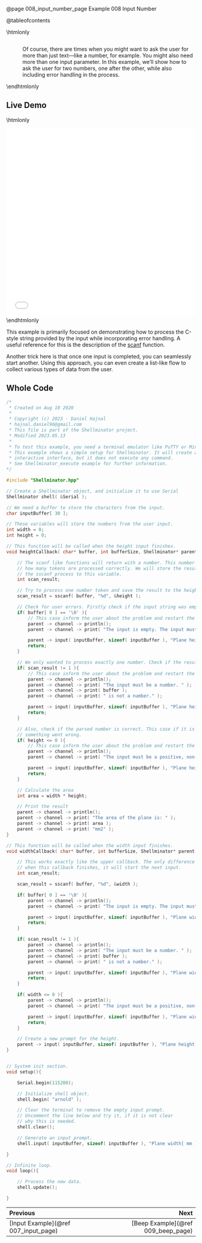 @page 008_input_number_page Example 008 Input Number

@tableofcontents

\htmlonly
<div style="display:flex; align-items: center;">
    <div style="width:100px; height:100px; margin-right: 20px;">
        <lottie-player src="Light-bulb.json" background="transparent" speed="1" style="width: 100%; height: 100%;" direction="1" playMode="normal" loop autoplay></lottie-player>
    </div>
    <div>
        <p>Of course, there are times when you might want to ask the user for more than just text—like a number, for example. You might also need more than one input parameter. In this example, we’ll show how to ask the user for two numbers, one after the other, while also including error handling in the process.
        </p>
    </div>
</div>
\endhtmlonly

## Live Demo

\htmlonly
<iframe id="demoFrame" src="webExamples/008_input_number.html" style="height:500px;width:100%;border:none;display:block;"></iframe>
\endhtmlonly

This example is primarily focused on demonstrating how to process the C-style string provided by the input while incorporating error handling. A useful reference for this is the description of the 
[scanf](https://cplusplus.com/reference/cstdio/scanf/) function.


Another trick here is that once one input is completed, you can seamlessly start another. Using this approach, you can even create a list-like flow to collect various types of data from the user.

## Whole Code

```cpp
/*
 * Created on Aug 10 2020
 *
 * Copyright (c) 2023 - Daniel Hajnal
 * hajnal.daniel96@gmail.com
 * This file is part of the Shellminator project.
 * Modified 2023.05.13
 *
 * To test this example, you need a terminal emulator like PuTTY or Minicom.
 * This example shows a simple setup for Shellminator. It will create an
 * interactive interface, but it does not execute any command.
 * See Shellminator_execute example for further information.
*/

#include "Shellminator.hpp"

// Create a Shellminator object, and initialize it to use Serial
Shellminator shell( &Serial );

// We need a buffer to store the characters from the input.
char inputBuffer[ 30 ];

// These variables will store the numbers from the user input.
int width = 0;
int height = 0;

// This function will be called when the height input finishes.
void heightCallback( char* buffer, int bufferSize, Shellminator* parent ){

    // The scanf like functions will return with a number. This number represents
    // how many tokens are processed correctly. We will store the result of
    // the sscanf process to this variable.
    int scan_result;

    // Try to process one number token and save the result to the height variable.
    scan_result = sscanf( buffer, "%d", &height );

    // Check for user errors. Firstly check if the input string was empty.
    if( buffer[ 0 ] == '\0' ){
        // This case inform the user about the problem and restart the input.
        parent -> channel -> println();
        parent -> channel -> print( "The input is empty. The input must be a number." );

        parent -> input( inputBuffer, sizeof( inputBuffer ), "Plane height[ mm ]: ", heightCallback );
        return;
    }

    // We only wanted to process exactly one number. Check if the result is not 1.
    if( scan_result != 1 ){
        // This case inform the user about the problem and restart the input.
        parent -> channel -> println();
        parent -> channel -> print( "The input must be a number. " );
        parent -> channel -> print( buffer );
        parent -> channel -> print( " is not a number." );

        parent -> input( inputBuffer, sizeof( inputBuffer ), "Plane height[ mm ]: ", heightCallback );
        return;
    }

    // Also, check if the parsed number is correct. This case if it is negative or zero,
    // something went wrong.
    if( height <= 0 ){
        // This case inform the user about the problem and restart the input.
        parent -> channel -> println();
        parent -> channel -> print( "The input must be a positive, non-zero number." );

        parent -> input( inputBuffer, sizeof( inputBuffer ), "Plane height[ mm ]: ", heightCallback );
        return;
    }

    // Calculate the area
    int area = width * height;

    // Print the result
    parent -> channel -> println();
    parent -> channel -> print( "The area of the plane is: " );
    parent -> channel -> print( area );
    parent -> channel -> print( "mm2" );
}

// This function will be called when the width input finishes.
void widthCallback( char* buffer, int bufferSize, Shellminator* parent ){

    // This works exactly like the upper callback. The only difference is that,
    // when this callback finishes, it will start the next input.
    int scan_result;

    scan_result = sscanf( buffer, "%d", &width );

    if( buffer[ 0 ] == '\0' ){
        parent -> channel -> println();
        parent -> channel -> print( "The input is empty. The input must be a number." );

        parent -> input( inputBuffer, sizeof( inputBuffer ), "Plane width[ mm ]: ", widthCallback );
        return;
    }

    if( scan_result != 1 ){
        parent -> channel -> println();
        parent -> channel -> print( "The input must be a number. " );
        parent -> channel -> print( buffer );
        parent -> channel -> print( " is not a number." );

        parent -> input( inputBuffer, sizeof( inputBuffer ), "Plane width[ mm ]: ", widthCallback );
        return;
    }

    if( width <= 0 ){
        parent -> channel -> println();
        parent -> channel -> print( "The input must be a positive, non-zero number." );

        parent -> input( inputBuffer, sizeof( inputBuffer ), "Plane width[ mm ]: ", widthCallback );
        return;
    }

    // Create a new prompt for the height.
    parent -> input( inputBuffer, sizeof( inputBuffer ), "Plane height[ mm ]: ", heightCallback );
}


// System init section.
void setup(){

    Serial.begin(115200);

    // Initialize shell object.
    shell.begin( "arnold" );

    // Clear the terminal to remove the empty input prompt.
    // Uncomment the line below and try it, if it is not clear
    // why this is needed.
    shell.clear();

    // Generate an input prompt.
    shell.input( inputBuffer, sizeof( inputBuffer ), "Plane width[ mm ]: ", widthCallback );

}

// Infinite loop.
void loop(){

    // Process the new data.
    shell.update();

}
```

<div class="section_buttons">
 
| Previous          |                         Next |
|:------------------|-----------------------------:|
|[Input Example](@ref 007_input_page) | [Beep Example](@ref 009_beep_page) |
 
</div>